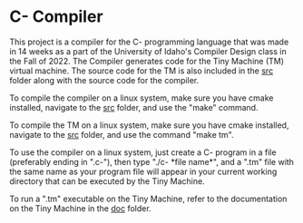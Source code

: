 # C- Compiler
This project is a compiler for the C- programming language that was made in 14 weeks as a part of the University of Idaho's Compiler Design class in the Fall of 2022.
The Compiler generates code for the Tiny Machine (TM) virtual machine.
The source code for the TM is also included in the [src](/src) folder along with the source code for the compiler.

To compile the compiler on a linux system, make sure you have cmake installed, navigate to the [src](/src) folder, and use the "make" command.

To compile the TM on a linux system, make sure you have cmake installed, navigate to the [src](/src) folder, and use the command "make tm".

To use the compiler on a linux system, just create a C- program in a file (preferably ending in ".c-"), then type "./c- \*file name\*", and a ".tm" file with the same name as your program file will appear in your current working directory that can be executed by the Tiny Machine.

To run a ".tm" executable on the Tiny Machine, refer to the documentation on the Tiny Machine in the [doc](/doc) folder.
